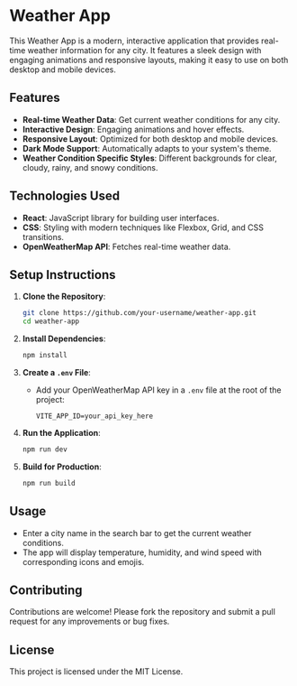# Weather App

This Weather App is a modern, interactive application that provides real-time weather information for any city. It features a sleek design with engaging animations and responsive layouts, making it easy to use on both desktop and mobile devices.

## Features

- **Real-time Weather Data**: Get current weather conditions for any city.
- **Interactive Design**: Engaging animations and hover effects.
- **Responsive Layout**: Optimized for both desktop and mobile devices.
- **Dark Mode Support**: Automatically adapts to your system's theme.
- **Weather Condition Specific Styles**: Different backgrounds for clear, cloudy, rainy, and snowy conditions.

## Technologies Used

- **React**: JavaScript library for building user interfaces.
- **CSS**: Styling with modern techniques like Flexbox, Grid, and CSS transitions.
- **OpenWeatherMap API**: Fetches real-time weather data.

## Setup Instructions

1. **Clone the Repository**:
   ```bash
   git clone https://github.com/your-username/weather-app.git
   cd weather-app
   ```

2. **Install Dependencies**:
   ```bash
   npm install
   ```

3. **Create a `.env` File**:
   - Add your OpenWeatherMap API key in a `.env` file at the root of the project:
     ```
     VITE_APP_ID=your_api_key_here
     ```

4. **Run the Application**:
   ```bash
   npm run dev
   ```

5. **Build for Production**:
   ```bash
   npm run build
   ```

## Usage

- Enter a city name in the search bar to get the current weather conditions.
- The app will display temperature, humidity, and wind speed with corresponding icons and emojis.

## Contributing

Contributions are welcome! Please fork the repository and submit a pull request for any improvements or bug fixes.

## License

This project is licensed under the MIT License.
